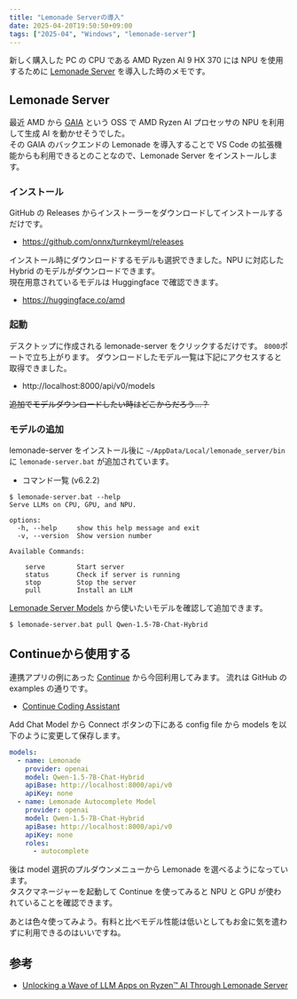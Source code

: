 ```yaml
---
title: "Lemonade Serverの導入"
date: 2025-04-20T19:50:50+09:00
tags: ["2025-04", "Windows", "lemonade-server"]
---
```


新しく購入した PC の CPU である AMD Ryzen AI 9 HX 370 には NPU を使用するために [Lemonade Server](https://github.com/onnx/turnkeyml) を導入した時のメモです。

## Lemonade Server
最近 AMD から [GAIA](https://github.com/amd/gaia) という OSS で AMD Ryzen AI プロセッサの NPU を利用して生成 AI を動かせそうでした。  
その GAIA のバックエンドの Lemonade を導入することで VS Code の拡張機能からも利用できるとのことなので、Lemonade Server をインストールします。  

### インストール
GitHub の Releases からインストーラーをダウンロードしてインストールするだけです。
* https://github.com/onnx/turnkeyml/releases

インストール時にダウンロードするモデルも選択できました。NPU に対応した Hybrid のモデルがダウンロードできます。  
現在用意されているモデルは Huggingface で確認できます。
* https://huggingface.co/amd 

### 起動

デスクトップに作成される lemonade-server をクリックするだけです。 `8000`ポートで立ち上がります。
ダウンロードしたモデル一覧は下記にアクセスすると取得できました。
* http://localhost:8000/api/v0/models 

~~追加でモデルダウンロードしたい時はどこからだろう...？~~

### モデルの追加

lemonade-server をインストール後に `~/AppData/Local/lemonade_server/bin` に `lemonade-server.bat` が追加されています。
* コマンド一覧 (v6.2.2)
```shell
$ lemonade-server.bat --help
Serve LLMs on CPU, GPU, and NPU.

options:
  -h, --help     show this help message and exit
  -v, --version  Show version number

Available Commands:

    serve        Start server
    status       Check if server is running
    stop         Stop the server
    pull         Install an LLM
```

[Lemonade Server Models](https://github.com/onnx/turnkeyml/blob/main/docs/lemonade/server_models.md) から使いたいモデルを確認して追加できます。

```shell
$ lemonade-server.bat pull Qwen-1.5-7B-Chat-Hybrid
```

## Continueから使用する

連携アプリの例にあった [Continue](https://www.continue.dev/) から今回利用してみます。
流れは GitHub の examples の通りです。
* [Continue Coding Assistant](https://github.com/onnx/turnkeyml/blob/main/examples/lemonade/server/continue.md)

Add Chat Model から Connect ボタンの下にある config file から models を以下のように変更して保存します。
```yaml
models:
  - name: Lemonade
    provider: openai
    model: Qwen-1.5-7B-Chat-Hybrid 
    apiBase: http://localhost:8000/api/v0
    apiKey: none
  - name: Lemonade Autocomplete Model
    provider: openai
    model: Qwen-1.5-7B-Chat-Hybrid
    apiBase: http://localhost:8000/api/v0
    apiKey: none
    roles:
      - autocomplete
```

後は model 選択のプルダウンメニューから Lemonade を選べるようになっています。  
タスクマネージャーを起動して Continue を使ってみると NPU と GPU が使われていることを確認できます。

あとは色々使ってみよう。有料と比べモデル性能は低いとしてもお金に気を遣わずに利用できるのはいいですね。

## 参考

* [Unlocking a Wave of LLM Apps on Ryzen™ AI Through Lemonade Server](https://www.amd.com/en/developer/resources/technical-articles/unlocking-a-wave-of-llm-apps-on-ryzen-ai-through-lemonade-server.html)